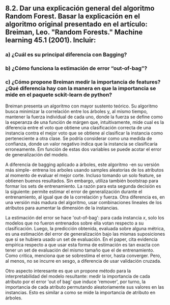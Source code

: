 ## 8.2. Dar una explicación general del algoritmo Random Forest. Basar la explicación en el algoritmo original presentado en el artículo: Breiman, Leo. "Random Forests." Machine learning 45.1 (2001). Incluir:

### a) ¿Cuál es su principal diferencia con Bagging?

### b) ¿Cómo funciona la estimación de error “out-of-bag”? 

### c) ¿Cómo propone Breiman medir la importancia de features? ¿Qué diferencia hay con la manera en que la importancia se mide en el paquete sckit-learn de python?

Breiman presenta un algoritmo con mayor sustento teórico. Su algoritmo busca minimizar la correlación entre los árboles y, al mismo tiempo, mantener la fuerza individual de cada uno, donde la fuerza se define como la esperanza de una función de márgen que, intuitivamente, mide cual es la diferencia entre el voto que obtiene una clasificación correcta de una instancia contra el mejor voto que se obtiene al clasificar la instancia como perteneciente a otra clase. Se podría considerar como una medida de confianza, donde un valor negativo indica que la instancia se clasificaría erroneamente. Em función de estas dos variables se puede acotar el error de generalización del modelo.

A diferencia de bagging aplicado a árboles, este algoritmo -en su versión más simple- entrena los arboles usando samples aleatorias de los atributos al momento de evaluar el mejor corte. Incluso tomando un solo feature, se obtienen buenos resultados. Sin embargo, utiliza también bootstrap para formar los sets de entrenamiento. La razón para esta segunda decisión es la siguiente: permite estimar el error de generalización durante el entrenamiento, al igual que de la correlación y fuerza. Otra diferencia es, en una versión más madura del algoritmo, usar combinaciones lineales de los atributos para aumentar la dimensión de la instancias.

La estimación del error se hace 'out-of-bag': para cada instancia $x$, solo los modelos que no fueron entrenados sobre ella votan respecto a su clasificación. Luego, la predicción obtenida, evaluada sobre alguna métrica, es una estimación del error de generalización bajo las mismas suposiciones que si se hubiera usado un set de evaluación. En el paper, cita evidencia empírica respecto a que usar esta forma de estimación es tan exacta con tener un set de evaluación del mismo tamaño que el de entrenamiento. Como critica, menciona que se sobrestima el error, hasta converger. Pero, al menos, no se incurre en sesgo, a diferencia de usar validación cruzada.

Otro aspecto interesante es que un propone método para la interpretabilidad del modelo resultante: medir la importancia de cada atributo por el error 'out of bag' que induce 'remover', por turno, la importancia de cada atributo permutando aleatoriamente sus valores en las instancias. Esto es similar a como se mide la importancia de atributo en árboles.
